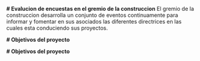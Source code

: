 **# Evalucion de encuestas en el gremio de la construccion**
    El gremio de la construccion desarrolla un conjunto de eventos continuamente para informar y fomentar en sus asociados las diferentes directrices en las cuales esta conduciendo sus proyectos.

**# Objetivos del proyecto**

**# Objetivos del proyecto**

